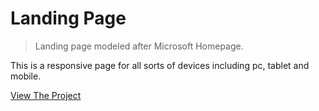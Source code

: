 # Landing Page

> Landing page modeled after Microsoft Homepage.

This is a responsive page for all sorts of devices including pc, tablet and mobile.

[View The Project](https://akumar111.github.io/MICROSOFT-CLONE/)